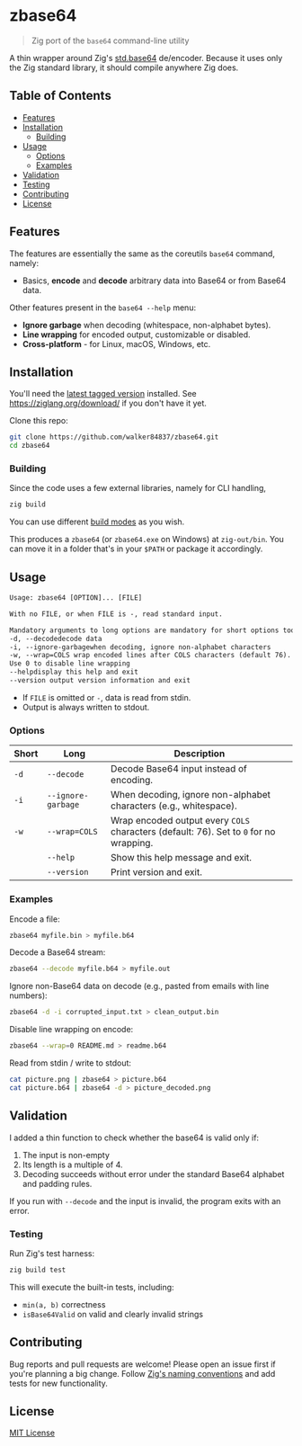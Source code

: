 # zbase64

> Zig port of the `base64` command-line utility

A thin wrapper around Zig's [std.base64](https://ziglang.org/documentation/0.14.0/std/#std.base64) de/encoder. Because it uses only the Zig standard library, it should compile anywhere Zig does.

## Table of Contents

- [Features](#features)
- [Installation](#installation)
  - [Building](#building)
- [Usage](#usage)
  - [Options](#options)
  - [Examples](#examples)
- [Validation](#validation)
- [Testing](#testing)
- [Contributing](#contributing)
- [License](#license)

## Features

The features are essentially the same as the coreutils `base64` command, namely:
- Basics, **encode** and **decode** arbitrary data into Base64 or from Base64 data.

Other features present in the `base64 --help` menu:
- **Ignore garbage** when decoding (whitespace, non-alphabet bytes).
- **Line wrapping** for encoded output, customizable or disabled.
- **Cross-platform** - for Linux, macOS, Windows, etc.

## Installation

You'll need the [latest tagged version](https://github.com/walker84837/zbase64/blob/663c9a2df38442399c312cbb143aa4b6b4f67631/.github/workflows/zig.yml#L28-L39) installed. See <https://ziglang.org/download/> if you don't have it yet.

Clone this repo:

```sh
git clone https://github.com/walker84837/zbase64.git
cd zbase64
```

### Building

Since the code uses a few external libraries, namely for CLI handling,
```sh
zig build
```

You can use different [build modes](https://zig.guide/master/build-system/build-modes) as you wish.

This produces a `zbase64` (or `zbase64.exe` on Windows) at `zig-out/bin`. You can move it in a folder that's in your `$PATH` or package it accordingly.

## Usage

```txt
Usage: zbase64 [OPTION]... [FILE]

With no FILE, or when FILE is -, read standard input.

Mandatory arguments to long options are mandatory for short options too.
-d, --decodedecode data
-i, --ignore-garbagewhen decoding, ignore non-alphabet characters
-w, --wrap=COLS wrap encoded lines after COLS characters (default 76).
Use 0 to disable line wrapping
--helpdisplay this help and exit
--version output version information and exit
```

- If `FILE` is omitted or `-`, data is read from stdin.
- Output is always written to stdout.

### Options

| Short | Long | Description |
|-------|--------------------|---------------------------------------------------------------|
| `-d`| `--decode` | Decode Base64 input instead of encoding.|
| `-i`| `--ignore-garbage` | When decoding, ignore non-alphabet characters (e.g., whitespace). |
| `-w`| `--wrap=COLS`| Wrap encoded output every `COLS` characters (default: 76). Set to `0` for no wrapping. |
| | `--help` | Show this help message and exit.|
| | `--version`| Print version and exit. |

### Examples

Encode a file:

```sh
zbase64 myfile.bin > myfile.b64
```

Decode a Base64 stream:

```sh
zbase64 --decode myfile.b64 > myfile.out
```

Ignore non-Base64 data on decode (e.g., pasted from emails with line numbers):

```sh
zbase64 -d -i corrupted_input.txt > clean_output.bin
```

Disable line wrapping on encode:

```sh
zbase64 --wrap=0 README.md > readme.b64
```

Read from stdin / write to stdout:

```sh
cat picture.png | zbase64 > picture.b64
cat picture.b64 | zbase64 -d > picture_decoded.png
```

## Validation

I added a thin function to check whether the base64 is valid only if:

1. The input is non-empty
2. Its length is a multiple of 4.
3. Decoding succeeds without error under the standard Base64 alphabet and padding rules.

If you run with `--decode` and the input is invalid, the program exits with an error.

### Testing

Run Zig's test harness:

```sh
zig build test
```

This will execute the built-in tests, including:

- `min(a, b)` correctness
- `isBase64Valid` on valid and clearly invalid strings

## Contributing

Bug reports and pull requests are welcome! Please open an issue first if you're planning a big change. Follow [Zig's naming conventions](ziglang.org/documentation/master/#Style-Guide) and add tests for new functionality.

## License

[MIT License](LICENSE)
